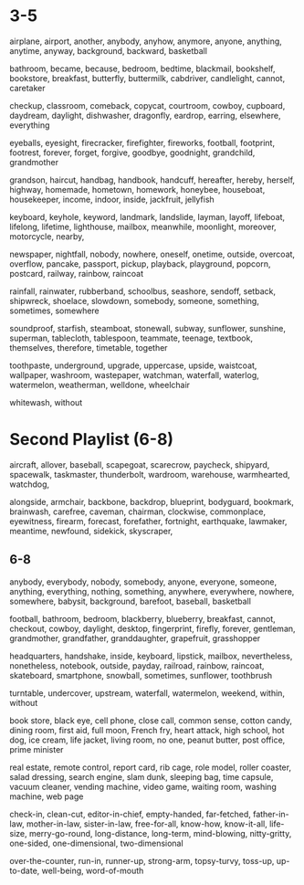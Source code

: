 # 3-5

airplane, airport, another, anybody, anyhow, anymore, anyone, anything, anytime, anyway, background, backward, basketball

bathroom, became, because, bedroom, bedtime, blackmail, bookshelf, bookstore, breakfast, butterfly, buttermilk, cabdriver, candlelight, cannot, caretaker

checkup, classroom, comeback, copycat, courtroom, cowboy, cupboard, daydream, daylight, dishwasher, dragonfly, eardrop, earring, elsewhere, everything

eyeballs, eyesight, firecracker, firefighter, fireworks, football, footprint, footrest, forever, forget, forgive, goodbye, goodnight, grandchild, grandmother

grandson, haircut, handbag, handbook, handcuff, hereafter, hereby, herself, highway, homemade, hometown, homework, honeybee, houseboat, housekeeper, income, indoor, inside, jackfruit, jellyfish

keyboard, keyhole, keyword, landmark, landslide, layman, layoff, lifeboat, lifelong, lifetime, lighthouse, mailbox, meanwhile, moonlight, moreover, motorcycle, nearby,

newspaper, nightfall, nobody, nowhere, oneself, onetime, outside, overcoat, overflow, pancake, passport, pickup, playback, playground, popcorn, postcard, railway, rainbow, raincoat

rainfall, rainwater, rubberband, schoolbus, seashore, sendoff, setback, shipwreck, shoelace, slowdown, somebody, someone, something, sometimes, somewhere

soundproof, starfish, steamboat, stonewall, subway, sunflower, sunshine, superman, tablecloth, tablespoon, teammate, teenage, textbook, themselves, therefore, timetable, together

toothpaste, underground, upgrade, uppercase, upside, waistcoat, wallpaper, washroom, wastepaper, watchman, waterfall, waterlog, watermelon, weatherman, welldone, wheelchair

whitewash, without

# Second Playlist (6-8)

aircraft, allover, baseball, scapegoat, scarecrow, paycheck, shipyard, spacewalk, taskmaster, thunderbolt, wardroom, warehouse, warmhearted, watchdog,

alongside, armchair, backbone, backdrop, blueprint, bodyguard, bookmark, brainwash, carefree, caveman, chairman, clockwise, commonplace, eyewitness, firearm, forecast, forefather, fortnight, earthquake, lawmaker, meantime, newfound, sidekick, skyscraper,

## 6-8

anybody, everybody, nobody, somebody, anyone, everyone, someone, anything, everything, nothing, something, anywhere, everywhere, nowhere, somewhere, babysit, background, barefoot, baseball, basketball

football, bathroom, bedroom, blackberry, blueberry, breakfast, cannot, checkout, cowboy, daylight, desktop, fingerprint, firefly, forever, gentleman, grandmother, grandfather, granddaughter, grapefruit, grasshopper

headquarters, handshake, inside, keyboard, lipstick, mailbox, nevertheless, nonetheless, notebook, outside, payday, railroad, rainbow, raincoat, skateboard, smartphone, snowball, sometimes, sunflower, toothbrush

turntable, undercover, upstream, waterfall, watermelon, weekend, within, without

book store, black eye, cell phone, close call, common sense, cotton candy, dining room, first aid, full moon, French fry, heart attack, high school, hot dog, ice cream, life jacket, living room, no one, peanut butter, post office, prime minister

real estate, remote control, report card, rib cage, role model, roller coaster, salad dressing, search engine, slam dunk, sleeping bag, time capsule, vacuum cleaner, vending machine, video game, waiting room, washing machine, web page

check-in, clean-cut, editor-in-chief, empty-handed, far-fetched, father-in-law, mother-in-law, sister-in-law, free-for-all, know-how, know-it-all, life-size, merry-go-round, long-distance, long-term, mind-blowing, nitty-gritty, one-sided, one-dimensional, two-dimensional

over-the-counter, run-in, runner-up, strong-arm, topsy-turvy, toss-up, up-to-date, well-being, word-of-mouth
